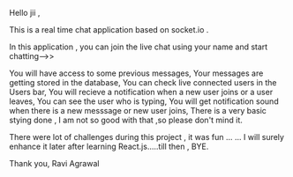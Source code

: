 Hello jii , 

This is a real time chat application based on socket.io .

In this application , you can join the live chat using your name and start chatting-->>

You will have access to some previous messages,
Your messages are getting stored in the database,
You can check live connected users in the Users bar,
You will recieve a notification when a new user joins or a user leaves,
You can see the user who is typing,
You will get notification sound when there is a new messsage or new user joins,
There is a very basic stying done , I am not so good with that ,so please don't mind it.

There were lot of challenges during this project , it was fun ...
... I will surely enhance it later after learning React.js.....till then , BYE.


Thank you,
Ravi Agrawal
